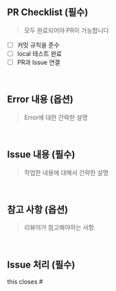 ## PR Checklist (필수)

> 모두 완료되어야 PR이 가능합니다

-   [ ] 커밋 규칙을 준수
-   [ ] local 테스트 완료
-   [ ] PR과 Issue 연결

<br />

## Error 내용 (옵션)

> Error에 대한 간략한 설명

<br />

## Issue 내용 (필수)

> 작업한 내용에 대해서 간략한 설명

<br />

## 참고 사항 (옵션)

> 리뷰어가 참고해야하는 사항

<br />

## Issue 처리 (필수)

this closes #

